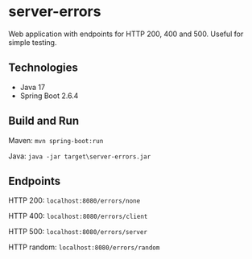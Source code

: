 # server-errors
Web application with endpoints for HTTP 200, 400 and 500. Useful for simple testing.

## Technologies
- Java 17
- Spring Boot 2.6.4

## Build and Run
Maven: `mvn spring-boot:run`

Java: `java -jar target\server-errors.jar`

## Endpoints
HTTP 200: `localhost:8080/errors/none`

HTTP 400: `localhost:8080/errors/client`

HTTP 500: `localhost:8080/errors/server`

HTTP random: `localhost:8080/errors/random`
